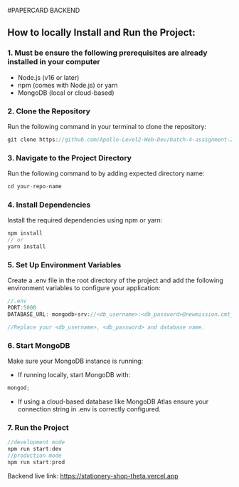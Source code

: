 #PAPERCARD BACKEND

## How to locally Install and Run the Project:

### 1. Must be ensure the following prerequisites are already installed in your computer

- Node.js (v16 or later)
- npm (comes with Node.js) or yarn
- MongoDB (local or cloud-based)

### 2. Clone the Repository

Run the following command in your terminal to clone the repository:

```javascript
git clone https://github.com/Apollo-Level2-Web-Dev/batch-4-assignment-2.git
```

### 3. Navigate to the Project Directory

Run the following command to by adding expected directory name:

```javascript
cd your-repo-name
```

### 4. Install Dependencies

Install the required dependencies using npm or yarn:

```javascript
npm install
// or
yarn install
```

### 5. Set Up Environment Variables

Create a .env file in the root directory of the project and add the following environment variables to configure your application:

```javascript
//.env
PORT:5000
DATABASE_URL: mongodb+srv://<db_username>:<db_password>@newmission.cmtjh.mongodb.net/?retryWrites=true&w=majority&appName=Newmission

//Replace your <db_username>, <db_password> and database name.
```

### 6. Start MongoDB

Make sure your MongoDB instance is running:

- If running locally, start MongoDB with:

```javascript
mongod;
```

- If using a cloud-based database like MongoDB Atlas ensure your connection string in .env is correctly configured.

### 7. Run the Project

```javascript
//development mode
npm run start:dev
//production mode
npm run start:prod
```

Backend live link: https://stationery-shop-theta.vercel.app
